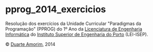 # pprog_2014_exercicios

Resolução dos exercícios da Unidade Curricular "Paradigmas da Programação" (PPROG) do 1º Ano da [Licenciatura de Engenharia Informática](http://www.isep.ipp.pt/Course/Course/26) do [Instituto Superior de Engenharia do Porto](http://www.isep.ipp.pt) (LEI-ISEP).

© [Duarte Amorim](https://github.com/dnamorim), 2014
